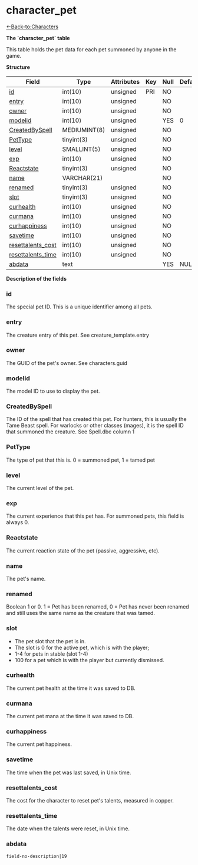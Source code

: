 # character\_pet

[<-Back-to:Characters](database-characters.md)

**The \`character\_pet\` table**

This table holds the pet data for each pet summoned by anyone in the game.

**Structure**

| Field                   | Type         | Attributes | Key | Null | Default | Extra | Comment |
|-------------------------|--------------|------------|-----|------|---------|-------|---------|
| [id][1]                 | int(10)      | unsigned   | PRI | NO   |         |       |         |
| [entry][2]              | int(10)      | unsigned   |     | NO   |         |       |         |
| [owner][3]              | int(10)      | unsigned   |     | NO   |         |       |         |
| [modelid][4]            | int(10)      | unsigned   |     | YES  | 0       |       |         |
| [CreatedBySpell][5]     | MEDIUMINT(8) | unsigned   |     | NO   |         |       |         |
| [PetType][6]            | tinyint(3)   | unsigned   |     | NO   |         |       |         |
| [level][7]              | SMALLINT(5)  | unsigned   |     | NO   |         |       |         |
| [exp][8]                | int(10)      | unsigned   |     | NO   |         |       |         |
| [Reactstate][9]         | tinyint(3)   | unsigned   |     | NO   |         |       |         |
| [name][10]              | VARCHAR(21)  |            |     | NO   |         |       |         |
| [renamed][11]           | tinyint(3)   | unsigned   |     | NO   |         |       |         |
| [slot][12]              | tinyint(3)   | unsigned   |     | NO   |         |       |         |
| [curhealth][13]         | int(10)      | unsigned   |     | NO   |         |       |         |
| [curmana][14]           | int(10)      | unsigned   |     | NO   |         |       |         |
| [curhappiness][15]      | int(10)      | unsigned   |     | NO   |         |       |         |
| [savetime][16]          | int(10)      | unsigned   |     | NO   |         |       |         |
| [resettalents_cost][17] | int(10)      | unsigned   |     | NO   |         |       |         |
| [resettalents_time][18] | int(10)      | unsigned   |     | NO   |         |       |         |
| [abdata][19]            | text         |            |     | YES  | NULL    |       |         |

[1]: #id
[2]: #entry
[3]: #owner
[4]: #modelid
[5]: #createdbyspell
[6]: #pettype
[7]: #level
[8]: #exp
[9]: #reactstate
[10]: #name
[11]: #renamed
[12]: #slot
[13]: #curhealth
[14]: #curmana
[15]: #curhappiness
[16]: #savetime
[17]: #resettalents_cost
[18]: #resettalents_time
[19]: #abdata

**Description of the fields**

### id

The special pet ID. This is a unique identifier among all pets.

### entry

The creature entry of this pet. See creature\_template.entry

### owner

The GUID of the pet's owner. See characters.guid

### modelid

The model ID to use to display the pet.

### CreatedBySpell

The ID of the spell that has created this pet. For hunters, this is usually the Tame Beast spell. For warlocks or other classes (mages), it is the spell ID that summoned the creature. See Spell.dbc column 1

### PetType

The type of pet that this is. 0 = summoned pet, 1 = tamed pet

### level

The current level of the pet.

### exp

The current experience that this pet has. For summoned pets, this field is always 0.

### Reactstate

The current reaction state of the pet (passive, aggressive, etc).

### name

The pet's name.

### renamed

Boolean 1 or 0. 1 = Pet has been renamed, 0 = Pet has never been renamed and still uses the same name as the creature that was tamed.

### slot

- The pet slot that the pet is in.
- The slot is 0 for the active pet, which is with the player;
- 1-4 for pets in stable (slot 1-4)
- 100 for a pet which is with the player but currently dismissed.

### curhealth

The current pet health at the time it was saved to DB.

### curmana

The current pet mana at the time it was saved to DB.

### curhappiness

The current pet happiness.

### savetime

The time when the pet was last saved, in Unix time.

### resettalents\_cost

The cost for the character to reset pet's talents, measured in copper.

### resettalents\_time

The date when the talents were reset, in Unix time.

### abdata

`field-no-description|19`
